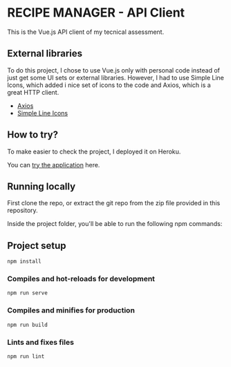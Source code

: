 # RECIPE MANAGER - API Client

This is the Vue.js API client of my tecnical assessment.

## External libraries
To do this project, I chose to use Vue.js only with personal code instead of just get some UI sets or  external libraries. However, I had  to use Simple Line Icons, which added i nice set of icons to the code and Axios, which is a great HTTP client.


- [Axios](https://github.com/axios/axios)
- [Simple Line Icons](https://simplelineicons.github.io)

## How to try?

To make easier to check the project, I deployed it on Heroku. 

You can [try the application](https://nate-recipes-dashboard.herokuapp.com) here.
## Running locally
First clone the repo, or extract the git repo from the zip file provided in this repository.

Inside the project folder, you'll be able to run the following npm commands:

## Project setup
```
npm install
```

### Compiles and hot-reloads for development
```
npm run serve
```

### Compiles and minifies for production
```
npm run build
```

### Lints and fixes files
```
npm run lint
```
